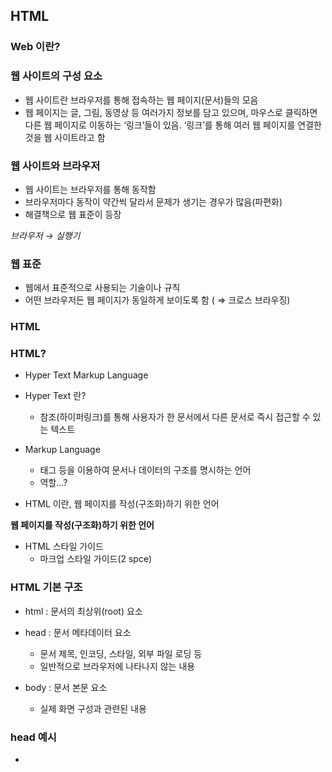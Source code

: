 ## HTML

### Web 이란?

### 웹 사이트의 구성 요소

- 웹 사이트란 브라우저를 통해 접속하는 웹 페이지(문서)들의 모음
- 웹 페이지는 글, 그림, 동영상 등 여러가지 정보를 담고 있으며, 마우스로 클릭하면 다른 웹 페이지로 이동하는 ‘링크’들이 있음. ‘링크’를 통해 여러 웹 페이지를 연결한 것을 웹 사이트라고 함

### 웹 사이트와 브라우저

- 웹 사이트는 브라우저를 통해 동작함
- 브라우저마다 동작이 약간씩 달라서 문제가 생기는 경우가 많음(파편화)
- 해결책으로 웹 표준이 등장

*브라우저 → 실행기*

### 웹 표준

- 웹에서 표준적으로 사용되는 기술이나 규칙
- 어떤 브라우저든 웹 페이지가 동일하게 보이도록 함 ( ⇒ 크로스 브라우징)

### HTML

### HTML?

- Hyper Text Markup Language

- Hyper Text 란?
  
  - 참조(하이퍼링크)를 통해 사용자가 한 문서에서 다른 문서로 즉시 접근할 수 있는 텍스트

- Markup Language
  
  - 태그 등을 이용하여 문서나 데이터의 구조를 명시하는 언어
  - 역할…?

- HTML 이란, 웹 페이지를 작성(구조화)하기 위한 언어

**웹 페이지를 작성(구조화)하기 위한 언어**

- HTML 스타일 가이드
  - 마크업 스타일 가이드(2 spce)

### HTML 기본 구조

- html : 문서의 최상위(root) 요소

- head : 문서 메타데이터 요소
  
  - 문서 제목, 인코딩, 스타일, 외부 파일 로딩 등
  - 일반적으로 브라우저에 나타나지 않는 내용

- body : 문서 본문 요소
  
  - 실제 화면 구성과 관련된 내용

### head 예시

- <title>: 브라우저 상단 타이틀

- <meta>: 문서 레벨 메타데이터 요소

- <link>: 외부 리소스 연결 요소 ( CSS 파일, favicon 등)

- <script> : 스크립트 요소 ( JavaScript 파일/코드 )

- <style> : CSS 직접 작성

- Open Graph Protocol
  
  - 메타 데이터를 표현하는 새로운 규약
    - HTML 문서의 메타 데이터를 통해 문서의 정보 전달
    - 메타정보에 해당하는 제목, 설명 등을 쓸 수 있도록 정의
    - 

### 요소(element)



- HTML의 element는 태그와 내용(contents)로 구성되어 있다.

- HTML 요소는 시작 태그와 종료 태그 그리고 태그 사이에 위치한 내용으로 구성
  
  - 요소는 태그로 컨텐츠(내용)을 감싸는 것으로 그 정보의 성격과 의미를 정의
  - 내용이 없는 태그들도 존재(닫는 태그가 없음)
    - br, hr, img, input, link, meta

- 요소는 중첩(nested)될 수 있음
  
  - 요소의 중첩을 통해 하나의 문서를 구조화
  - 여는 태그와 닫는 태그의 쌍을 잘 확인해야함
    - 오류를 반환하는 것이 아닌 그냥 레이아웃이 깨진 상태로 출력되기 때문에, 디버깅이 힘들어 질 수 있음

- elements : 해당 요소의 HTML 태그

### 속성(attribute)

태그의 디테일한 설명?정보를 넣어주기 위한..?

![Untitled](https://s3-us-west-2.amazonaws.com/secure.notion-static.com/e17b3e38-70b6-4b9a-9b6b-733377005b87/Untitled.png)

- 태그별로 사용할 수 있는 속성이 다름

- *=을 뛰어쓰기 하면 안됨 ( 파이썬이랑 다름)*

- 속성을 통해 태그의 부가적인 정보를 설정할 수 있음

- 요소는 속성을 가질 수 있으며, 경로나 크기와 같은 추가적인 정보를 제공

- 요소의 시작 태그에 작성하며 보통 이름과 값이 하나의 쌍으로 존재

- 태그와 상관없이 사용 가능한 속성(HTML Global Attribute)들도 있음

### HTML Global Attibute

- 모든 HTML 요소가 공통으로 사용할 수 있는 대표적인 속성( 몇몇 요소에는 아무 효과가 없을 수 있음)

- id : 문서 전체에서 유일한 고유 식별자 지정

- class : 공백으로 구분된 해당 요소의 클래스 목록 (CSS, JS에서 요소를 선택하거나 접근)

- data-* : 페이지에 개인 사용자 정의 데이터를 저장하기 위해 사용

- style : inline 스타일

- title : 요소에 대한 추가 정보 지정

- tabindex : 요소의 탭 순서

### 시맨틱 태그

- HTML 태그가 특정 목적, 역할 및 의미적 가치(semantic value)를 가지는 것
  
  - 예를 들어 h1 태그는 “이 페이지에서 최상위 제목”인 텍스트를 감싸는 역할(또는 의미)을 나타냄

- None semantic 요소로는 div, span 등이 있으며, a, form, table 태그들도 시맨틱 태그로 볼 수 있음

- HTML5에서는 기존에 단순히 콘텐츠의 구획을 나타내기 위해 사용한 div 태그를 대체하여 사용하기 위해 의미론적 요소를 담은 태그들이 추가됨

- 대표적인 시맨틱 태그 목록
  
  - header : 문서 전체나 섹션의 헤더(머리말 부분)
  - nav : 내비게이션
  - aside : 사이드에 위치한 공간, 메인 콘텐츠와 관련성이 적은 콘텐츠
  - section : 문서의 일반적인 구분, 컨텐츠의 그룹을 표현
  - article : 문서, 페이지, 사이트 안에서 독립적으로 구분되는 영역
  - footer : 문서 전체나 섹션의 푸터(마지막 부분)
  
  ![Untitled](https://s3-us-west-2.amazonaws.com/secure.notion-static.com/d8c65709-2fcc-4fff-bc56-101ff7eace31/Untitled.png)

### 시맨틱 태그 사용 해야 하는 이유

- 의미론적 마크업
  - 개발자 및 사용자 뿐만 아니라 검색엔진 등에 의미 있는 정보의 그룹을 태그로 표현
  - 단순히 구역을 나누는 것 뿐만 아니라 ‘의미’를 가지는 태그들을 활용하기 위한 노력
  - 요소의 의미가 명확해지기 때문에 코드의 가독성을 높이고 유지보수를 쉽게 함
  - 검색 엔진 최적화(SEO)를 위해서 메타태그, 시맨틱 태그 등을 통한 마크업을 효과적으로 활용 해야함

### 렌더링(Rendering)

- 웹사이트 코드를 사용자가 보게 되는 웹 사이트로 바꾸는 과정

### DOM(Document Object Model) 트리

- 텍스트 파일인 HTML 문서를 브라우저에서 렌더링 하기 위한 구조
  - HTML 문서에 대한 모델을 구성함
  - HTML 문서 내의 각 요소에 접근 / 수정에 필요한 프로퍼티와 메서드를 제공함

### HTML 문서 구조화

### 인라인 / 블록 요소

- HTML 요소는 크게 인라인/ 블록 요소로 나눔
- 인라인 요소는 글자처럼 취금
- 블록 요소는 한 줄 모두 사용

### 텍스트 요소

- <a></a>
  
  - href 속성을 활용하여 다른 URL로 연결하는 하이퍼링크 생성

- <b></b>
  
  - 굵은 글씨 요소

- <strong></strong>
  
  - 강조하고자 하는 요소(보통 굵은 글씨로 표현)

- <I></I>
  
  - 기울임 글씨 요소

- <em></em>
  
  - 강조하고자 하는 요소(보통 기울임 글씨로 표현)

- <br>
  
  - 텍스트 내에 줄 바꿈 생성

- <img>
  
  - src 속성을 활용하여 이미지 표현

- <span></span>
  
  - 의미 없는 인라인 컨테이너

### 그룹 컨텐츠

- <p></p>
  
  - 하나의 문단 (paragraph)

- <hr>
  
  - 문단 레벨 요소에서의 주제의 분리를 의미하며 수평선으로 표현 됨(A Horizontal Rule)

- <ol></ol>
  
  - 순서가 있는 리스트(ordered)

- <ul></ul>
  
  - 순서가 없는 리스트(unordered)

- <pre></pre>
  
  - HTML에 작성한 내용을 그대로 표현.
  - 보통 고정폭 글꼴이 사용되고 공백문자를 유지

- <blockquote></blockquote>
  
  - 텍스트가 긴 인용문
  - 주로 들여쓰기를 한 것으로 표현됨

- <div></div>
  
  - 의미 없는 블록 레벨 컨테이너

### form

- <form>은 정보(데이터)를 서버에 제출하기 위해 사용하는 태그
- <form> 기본 속성
  - action : form을 처리할 서버의 URL(데이터를 보낼 곳)
  - method : form을 제출할 때 사용할 HTTP 메서드 (GET 혹은 POST)
  - enctype: method가 post인 경우 데이터의 유형

### input

- 다양한 타입을 가지는 입력 데이터의 유형과 위젯이 제공됨
- <input> 대표적인 속성
  - name : form control에 적용되는 이름 (이름/값 페어로 전송됨)
  - value : form control에 적용되는 값 (이름/값 페어로 전송됨)
  - required, readonly, autofocus, autocomplete, disabled 등



기능은 브라우저에서. 문서를 크롬에 보내면 크롬이 기능을 만드는.?

브라우저가 html을 읽고 돔트리를 만듦. 모든 조작은 돔트리에서 일어남. 트리구조라는 걸 기억!

자식이 있고 부모가 있다~~

id 태그 스페셜 별명

alt 이미지가 깨졌을 때의 대체 텍스트.

required 필수

요소(element) == 태그(tag) + 내용(content)

속성 = 이름 + 값

html은 트리구조라서 태그안에 태그가 들어갈 수 있음(포함할 수 있음) <body><h1><><>

label 이랑 id랑 같게 해줘야함. 어떤 input이 어떤 라벨과 연관있는지를 알 수 있기 위해.